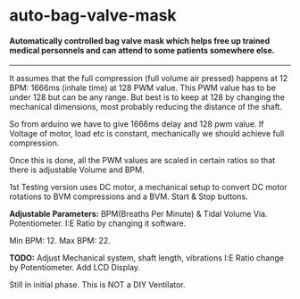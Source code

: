 # auto-bag-valve-mask
#### Automatically controlled bag valve mask which helps free up trained medical personnels and can attend to some patients somewhere else.
---
It assumes that the full compression (full volume air pressed) happens at 12 BPM: 1666ms (inhale time) at  128 PWM value. This PWM value has to be under 128 but can be any range. But best is to keep at 128 by changing the mechanical dimensions, most probably reducing the distance of the shaft.

So from arduino we have to give 1666ms delay and 128 pwm value. If Voltage of motor, load etc is constant, mechanically we should achieve full compression.

Once this is done, all the PWM values are scaled in certain ratios so that there is adjustable Volume and BPM.


1st Testing version uses DC motor, a mechanical setup to convert DC motor rotations to BVM compressions and a BVM. Start & Stop buttons. 


**Adjustable Parameters:** 
BPM(Breaths Per Minute) & Tidal Volume Via. Potentiometer. 
I:E Ratio by changing it software. 

Min BPM: 12.
Max BPM: 22.

**TODO:**
Adjust Mechanical system, shaft length, vibrations 
I:E Ratio change by Potentiometer.
Add LCD Display.

Still in initial phase. This is NOT a DIY Ventilator. 

